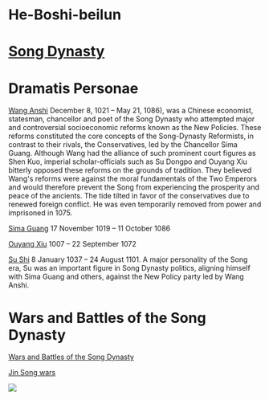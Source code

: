 # He-Boshi-beilun

# [Song Dynasty](https://en.wikipedia.org/wiki/Song_dynasty)

# Dramatis Personae 

[Wang Anshi](https://en.wikipedia.org/wiki/Wang_Anshi) December 8, 1021 – May 21, 1086), was a Chinese economist, statesman, chancellor and poet of the Song Dynasty who attempted major and controversial socioeconomic reforms known as the New Policies. These reforms constituted the core concepts of the Song-Dynasty Reformists, in contrast to their rivals, the Conservatives, led by the Chancellor Sima Guang.
Although Wang had the alliance of such prominent court figures as Shen Kuo, imperial scholar-officials such as Su Dongpo and Ouyang Xiu bitterly opposed these reforms on the grounds of tradition. They believed Wang's reforms were against the moral fundamentals of the Two Emperors and would therefore prevent the Song from experiencing the prosperity and peace of the ancients. The tide tilted in favor of the conservatives due to renewed foreign conflict. He was even temporarily removed from power and imprisoned in 1075.

[Sima Guang](https://en.wikipedia.org/wiki/Sima_Guang) 17 November 1019 – 11 October 1086

[Ouyang Xiu](https://en.wikipedia.org/wiki/Ouyang_Xiu) 1007 – 22 September 1072

[Su Shi](https://en.wikipedia.org/wiki/Su_Shi) 8 January 1037 – 24 August 1101. A major personality of the Song era, Su was an important figure in Song Dynasty politics, aligning himself with Sima Guang and others, against the New Policy party led by Wang Anshi. 

# Wars and Battles of the Song Dynasty
[Wars and Battles of the Song Dynasty](https://en.wikipedia.org/wiki/List_of_Chinese_wars_and_battles#Song_dynasty_.28960.E2.80.931279.29)

[Jin Song wars](https://en.wikipedia.org/wiki/Jin%E2%80%93Song_Wars)

<img src="https://upload.wikimedia.org/wikipedia/commons/thumb/4/48/Song_Jin_Wars.jpg/1024px-Song_Jin_Wars.jpg">

